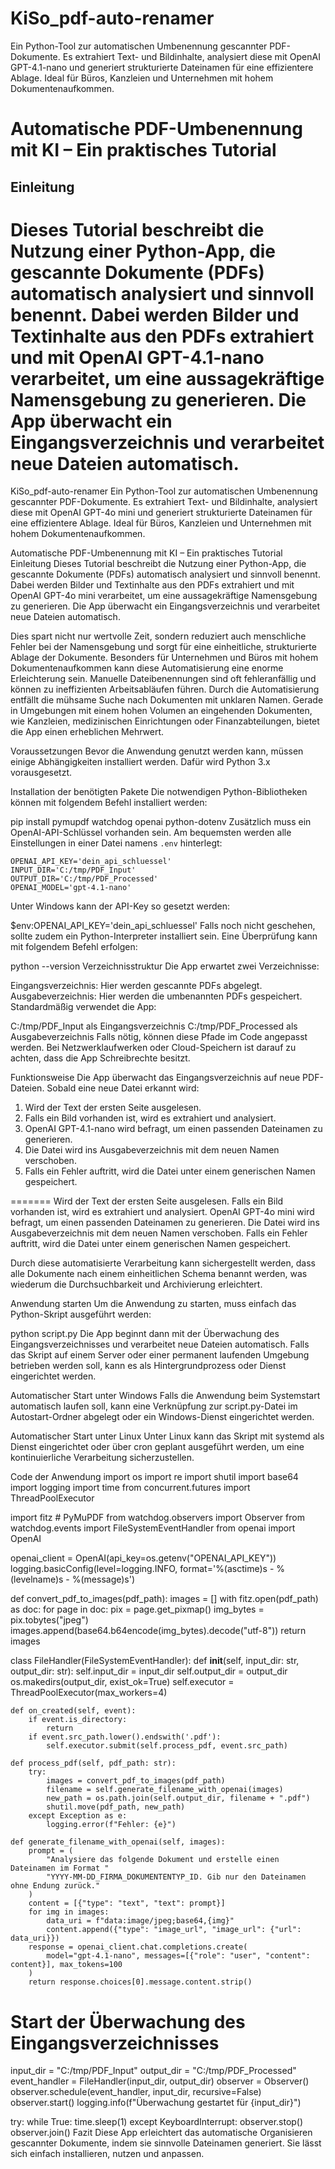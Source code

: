 # KiSo_pdf-auto-renamer
Ein Python-Tool zur automatischen Umbenennung gescannter PDF-Dokumente. Es extrahiert Text- und Bildinhalte, analysiert diese mit OpenAI GPT-4.1-nano und generiert strukturierte Dateinamen für eine effizientere Ablage. Ideal für Büros, Kanzleien und Unternehmen mit hohem Dokumentenaufkommen.

# Automatische PDF-Umbenennung mit KI – Ein praktisches Tutorial&#x20;

## Einleitung

Dieses Tutorial beschreibt die Nutzung einer Python-App, die gescannte Dokumente (PDFs) automatisch analysiert und sinnvoll benennt. Dabei werden Bilder und Textinhalte aus den PDFs extrahiert und mit OpenAI GPT-4.1-nano verarbeitet, um eine aussagekräftige Namensgebung zu generieren. Die App überwacht ein Eingangsverzeichnis und verarbeitet neue Dateien automatisch.
=======
KiSo_pdf-auto-renamer
Ein Python-Tool zur automatischen Umbenennung gescannter PDF-Dokumente. Es extrahiert Text- und Bildinhalte, analysiert diese mit OpenAI GPT-4o mini und generiert strukturierte Dateinamen für eine effizientere Ablage. Ideal für Büros, Kanzleien und Unternehmen mit hohem Dokumentenaufkommen.

Automatische PDF-Umbenennung mit KI – Ein praktisches Tutorial
Einleitung
Dieses Tutorial beschreibt die Nutzung einer Python-App, die gescannte Dokumente (PDFs) automatisch analysiert und sinnvoll benennt. Dabei werden Bilder und Textinhalte aus den PDFs extrahiert und mit OpenAI GPT-4o mini verarbeitet, um eine aussagekräftige Namensgebung zu generieren. Die App überwacht ein Eingangsverzeichnis und verarbeitet neue Dateien automatisch.


Dies spart nicht nur wertvolle Zeit, sondern reduziert auch menschliche Fehler bei der Namensgebung und sorgt für eine einheitliche, strukturierte Ablage der Dokumente. Besonders für Unternehmen und Büros mit hohem Dokumentenaufkommen kann diese Automatisierung eine enorme Erleichterung sein. Manuelle Dateibenennungen sind oft fehleranfällig und können zu ineffizienten Arbeitsabläufen führen. Durch die Automatisierung entfällt die mühsame Suche nach Dokumenten mit unklaren Namen. Gerade in Umgebungen mit einem hohen Volumen an eingehenden Dokumenten, wie Kanzleien, medizinischen Einrichtungen oder Finanzabteilungen, bietet die App einen erheblichen Mehrwert.

Voraussetzungen
Bevor die Anwendung genutzt werden kann, müssen einige Abhängigkeiten installiert werden. Dafür wird Python 3.x vorausgesetzt.

Installation der benötigten Pakete
Die notwendigen Python-Bibliotheken können mit folgendem Befehl installiert werden:

pip install pymupdf watchdog openai python-dotenv
Zusätzlich muss ein OpenAI-API-Schlüssel vorhanden sein. Am bequemsten werden alle Einstellungen in einer Datei namens `.env` hinterlegt:

```
OPENAI_API_KEY='dein_api_schluessel'
INPUT_DIR='C:/tmp/PDF_Input'
OUTPUT_DIR='C:/tmp/PDF_Processed'
OPENAI_MODEL='gpt-4.1-nano'
```

Unter Windows kann der API-Key so gesetzt werden:

$env:OPENAI_API_KEY='dein_api_schluessel'
Falls noch nicht geschehen, sollte zudem ein Python-Interpreter installiert sein. Eine Überprüfung kann mit folgendem Befehl erfolgen:

python --version
Verzeichnisstruktur
Die App erwartet zwei Verzeichnisse:

Eingangsverzeichnis: Hier werden gescannte PDFs abgelegt.
Ausgabeverzeichnis: Hier werden die umbenannten PDFs gespeichert.
Standardmäßig verwendet die App:

C:/tmp/PDF_Input als Eingangsverzeichnis
C:/tmp/PDF_Processed als Ausgabeverzeichnis
Falls nötig, können diese Pfade im Code angepasst werden. Bei Netzwerklaufwerken oder Cloud-Speichern ist darauf zu achten, dass die App Schreibrechte besitzt.

Funktionsweise
Die App überwacht das Eingangsverzeichnis auf neue PDF-Dateien. Sobald eine neue Datei erkannt wird:


1. Wird der Text der ersten Seite ausgelesen.
2. Falls ein Bild vorhanden ist, wird es extrahiert und analysiert.
3. OpenAI GPT-4.1-nano wird befragt, um einen passenden Dateinamen zu generieren.
4. Die Datei wird ins Ausgabeverzeichnis mit dem neuen Namen verschoben.
5. Falls ein Fehler auftritt, wird die Datei unter einem generischen Namen gespeichert.

=======
Wird der Text der ersten Seite ausgelesen.
Falls ein Bild vorhanden ist, wird es extrahiert und analysiert.
OpenAI GPT-4o mini wird befragt, um einen passenden Dateinamen zu generieren.
Die Datei wird ins Ausgabeverzeichnis mit dem neuen Namen verschoben.
Falls ein Fehler auftritt, wird die Datei unter einem generischen Namen gespeichert.

Durch diese automatisierte Verarbeitung kann sichergestellt werden, dass alle Dokumente nach einem einheitlichen Schema benannt werden, was wiederum die Durchsuchbarkeit und Archivierung erleichtert.

Anwendung starten
Um die Anwendung zu starten, muss einfach das Python-Skript ausgeführt werden:

python script.py
Die App beginnt dann mit der Überwachung des Eingangsverzeichnisses und verarbeitet neue Dateien automatisch. Falls das Skript auf einem Server oder einer permanent laufenden Umgebung betrieben werden soll, kann es als Hintergrundprozess oder Dienst eingerichtet werden.

Automatischer Start unter Windows
Falls die Anwendung beim Systemstart automatisch laufen soll, kann eine Verknüpfung zur script.py-Datei im Autostart-Ordner abgelegt oder ein Windows-Dienst eingerichtet werden.

Automatischer Start unter Linux
Unter Linux kann das Skript mit systemd als Dienst eingerichtet oder über cron geplant ausgeführt werden, um eine kontinuierliche Verarbeitung sicherzustellen.

Code der Anwendung
import os
import re
import shutil
import base64
import logging
import time
from concurrent.futures import ThreadPoolExecutor

import fitz  # PyMuPDF
from watchdog.observers import Observer
from watchdog.events import FileSystemEventHandler
from openai import OpenAI

openai_client = OpenAI(api_key=os.getenv("OPENAI_API_KEY"))
logging.basicConfig(level=logging.INFO, format='%(asctime)s - %(levelname)s - %(message)s')


def convert_pdf_to_images(pdf_path):
    images = []
    with fitz.open(pdf_path) as doc:
        for page in doc:
            pix = page.get_pixmap()
            img_bytes = pix.tobytes("jpeg")
            images.append(base64.b64encode(img_bytes).decode("utf-8"))
    return images


class FileHandler(FileSystemEventHandler):
    def __init__(self, input_dir: str, output_dir: str):
        self.input_dir = input_dir
        self.output_dir = output_dir
        os.makedirs(output_dir, exist_ok=True)
        self.executor = ThreadPoolExecutor(max_workers=4)

    def on_created(self, event):
        if event.is_directory:
            return
        if event.src_path.lower().endswith('.pdf'):
            self.executor.submit(self.process_pdf, event.src_path)

    def process_pdf(self, pdf_path: str):
        try:
            images = convert_pdf_to_images(pdf_path)
            filename = self.generate_filename_with_openai(images)
            new_path = os.path.join(self.output_dir, filename + ".pdf")
            shutil.move(pdf_path, new_path)
        except Exception as e:
            logging.error(f"Fehler: {e}")

    def generate_filename_with_openai(self, images):
        prompt = (
            "Analysiere das folgende Dokument und erstelle einen Dateinamen im Format "
            "YYYY-MM-DD_FIRMA_DOKUMENTENTYP_ID. Gib nur den Dateinamen ohne Endung zurück."
        )
        content = [{"type": "text", "text": prompt}]
        for img in images:
            data_uri = f"data:image/jpeg;base64,{img}"
            content.append({"type": "image_url", "image_url": {"url": data_uri}})
        response = openai_client.chat.completions.create(
            model="gpt-4.1-nano", messages=[{"role": "user", "content": content}], max_tokens=100
        )
        return response.choices[0].message.content.strip()

# Start der Überwachung des Eingangsverzeichnisses
input_dir = "C:/tmp/PDF_Input"
output_dir = "C:/tmp/PDF_Processed"
event_handler = FileHandler(input_dir, output_dir)
observer = Observer()
observer.schedule(event_handler, input_dir, recursive=False)
observer.start()
logging.info(f"Überwachung gestartet für {input_dir}")

try:
    while True:
        time.sleep(1)
except KeyboardInterrupt:
    observer.stop()
observer.join()
Fazit
Diese App erleichtert das automatische Organisieren gescannter Dokumente, indem sie sinnvolle Dateinamen generiert. Sie lässt sich einfach installieren, nutzen und anpassen.
